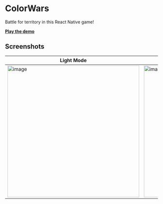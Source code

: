 # ColorWars
Battle for territory in this React Native game!

**[Play the demo](https://sbine.github.io/colorwars/)**

## Screenshots

Light Mode | Dark Mode
----- | -----
<img width="434" alt="image" src="https://user-images.githubusercontent.com/1902973/193473341-7f9368c9-0ef6-46ac-9530-fcc06bbae7b7.png"> | <img width="434" alt="image" src="https://user-images.githubusercontent.com/1902973/193700751-c97aa82a-8013-404c-a532-08710fc29a52.png">


